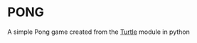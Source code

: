# PONG

A simple Pong game created from the [Turtle](https://docs.python.org/3/library/turtle.html) module in python 

